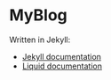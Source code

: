 # MyBlog
Written in Jekyll:
- [Jekyll documentation](https://jekyllrb.com/docs/step-by-step/01-setup/)
- [Liquid documentation](https://shopify.github.io/liquid/basics/introduction/)

